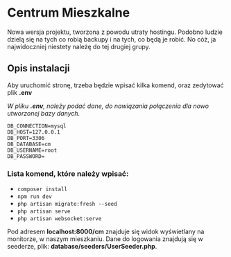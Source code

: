 # Centrum Mieszkalne

Nowa wersja projektu, tworzona z powodu utraty hostingu. 
Podobno ludzie dzielą się na tych co robią backupy i na tych, co będą je robić. No cóż, ja najwidoczniej niestety należę do tej drugiej grupy.

## Opis instalacji

Aby uruchomić stronę, trzeba będzie wpisać kilka komend, oraz zedytować plik **.env**

*W pliku **.env**, należy podać dane, do nawiązania połączenia dla nowo utworzonej bazy danych.*

    DB_CONNECTION=mysql
    DB_HOST=127.0.0.1
    DB_PORT=3306
    DB_DATABASE=cm
    DB_USERNAME=root
    DB_PASSWORD=

### Lista komend, które należy wpisać:
 - `composer install`
 - `npm run dev`
 - `php artisan migrate:fresh --seed`
 - `php artisan serve`
 - `php artisan websocket:serve`


Pod adresem **localhost:8000/cm** znajduje się widok wyświetlany na monitorze, w naszym mieszkaniu.
Dane do logowania znajdują się w seederze, plik: **database/seeders/UserSeeder.php**.